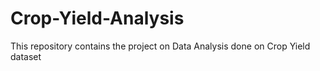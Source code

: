 # Crop-Yield-Analysis
This repository contains the project on Data Analysis done on Crop Yield dataset
